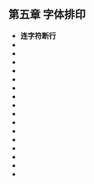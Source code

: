 <!--
 * @Author: your name
 * @Date: 2021-07-11 09:54:45
 * @LastEditTime: 2021-07-11 09:55:45
 * @LastEditors: Please set LastEditors
 * @Description: In User Settings Edit
 * @FilePath: \notes\study notes\css-study\css-style5.md
-->

## 第五章 字体排印

-   **连字符断行**
-
-
-
-
-
-
-
-
-
-
-
-
-
-
-
-
